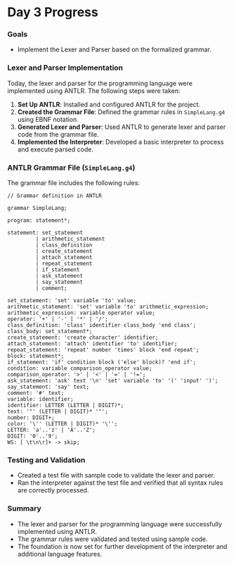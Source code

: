 
# Day 3 Progress

### Goals

- Implement the Lexer and Parser based on the formalized grammar.

### Lexer and Parser Implementation

Today, the lexer and parser for the programming language were implemented using ANTLR. The following steps were taken:

1. **Set Up ANTLR**: Installed and configured ANTLR for the project.
2. **Created the Grammar File**: Defined the grammar rules in `SimpleLang.g4` using EBNF notation.
3. **Generated Lexer and Parser**: Used ANTLR to generate lexer and parser code from the grammar file.
4. **Implemented the Interpreter**: Developed a basic interpreter to process and execute parsed code.

### ANTLR Grammar File (`SimpleLang.g4`)

The grammar file includes the following rules:

```antlr
// Grammar definition in ANTLR

grammar SimpleLang;

program: statement*;

statement: set_statement
         | arithmetic_statement
         | class_definition
         | create_statement
         | attach_statement
         | repeat_statement
         | if_statement
         | ask_statement
         | say_statement
         | comment;

set_statement: 'set' variable 'to' value;
arithmetic_statement: 'set' variable 'to' arithmetic_expression;
arithmetic_expression: variable operator value;
operator: '+' | '-' | '*' | '/';
class_definition: 'class' identifier class_body 'end class';
class_body: set_statement*;
create_statement: 'create character' identifier;
attach_statement: 'attach' identifier 'to' identifier;
repeat_statement: 'repeat' number 'times' block 'end repeat';
block: statement*;
if_statement: 'if' condition block ('else' block)? 'end if';
condition: variable comparison_operator value;
comparison_operator: '>' | '<' | '=' | '!=';
ask_statement: 'ask' text '\n' 'set' variable 'to' '(' 'input' ')';
say_statement: 'say' text;
comment: '#' text;
variable: identifier;
identifier: LETTER (LETTER | DIGIT)*;
text: '"' (LETTER | DIGIT)* '"';
number: DIGIT+;
color: '\'' (LETTER | DIGIT)* '\'';
LETTER: 'a'..'z' | 'A'..'Z';
DIGIT: '0'..'9';
WS: [ \t\n\r]+ -> skip;

```

### Testing and Validation

- Created a test file with sample code to validate the lexer and parser.
- Ran the interpreter against the test file and verified that all syntax rules are correctly processed.

### Summary

- The lexer and parser for the programming language were successfully implemented using ANTLR.
- The grammar rules were validated and tested using sample code.
- The foundation is now set for further development of the interpreter and additional language features.
